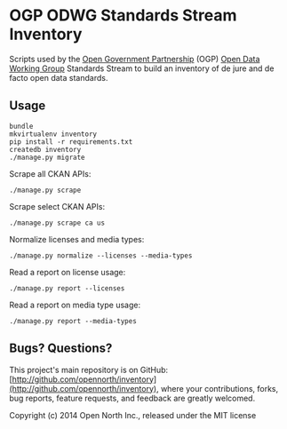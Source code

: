# OGP ODWG Standards Stream Inventory

Scripts used by the [Open Government Partnership](http://www.opengovpartnership.org/) (OGP) [Open Data Working Group](http://www.opengovpartnership.org/get-involved/join-working-group) Standards Stream to build an inventory of de jure and de facto open data standards.

## Usage

    bundle
    mkvirtualenv inventory
    pip install -r requirements.txt
    createdb inventory
    ./manage.py migrate

Scrape all CKAN APIs:

    ./manage.py scrape

Scrape select CKAN APIs:

    ./manage.py scrape ca us

Normalize licenses and media types:

    ./manage.py normalize --licenses --media-types

Read a report on license usage:

    ./manage.py report --licenses

Read a report on media type usage:

    ./manage.py report --media-types

## Bugs? Questions?

This project's main repository is on GitHub: [http://github.com/opennorth/inventory](http://github.com/opennorth/inventory), where your contributions, forks, bug reports, feature requests, and feedback are greatly welcomed.

Copyright (c) 2014 Open North Inc., released under the MIT license
